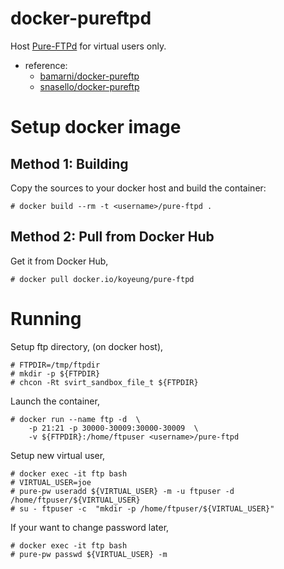 docker-pureftpd
==
Host [Pure-FTPd](https://www.pureftpd.org/project/pure-ftpd) for virtual users only.

* reference:
  - [bamarni/docker-pureftp](https://github.com/bamarni/docker-pureftp)
  - [snasello/docker-pureftp](https://github.com/snasello/docker-pureftp)


Setup docker image
==

Method 1: Building
--
Copy the sources to your docker host and build the container:

    # docker build --rm -t <username>/pure-ftpd .


Method 2: Pull from Docker Hub
--
Get it from Docker Hub,

    # docker pull docker.io/koyeung/pure-ftpd


Running
==

Setup ftp directory, (on docker host),

    # FTPDIR=/tmp/ftpdir
    # mkdir -p ${FTPDIR}
    # chcon -Rt svirt_sandbox_file_t ${FTPDIR}

Launch the container,

    # docker run --name ftp -d  \
        -p 21:21 -p 30000-30009:30000-30009  \
        -v ${FTPDIR}:/home/ftpuser <username>/pure-ftpd


Setup new virtual user,

    # docker exec -it ftp bash
    # VIRTUAL_USER=joe
    # pure-pw useradd ${VIRTUAL_USER} -m -u ftpuser -d /home/ftpuser/${VIRTUAL_USER}
    # su - ftpuser -c  "mkdir -p /home/ftpuser/${VIRTUAL_USER}"

If your want to change password later,

    # docker exec -it ftp bash
    # pure-pw passwd ${VIRTUAL_USER} -m
